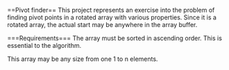 ==Pivot finder==
This project represents an exercise into the problem of finding pivot points in a rotated array with various properties.  Since it is a rotated array, the actual start may be anywhere in the array buffer.

===Requirements===
The array must be sorted in ascending order.  This is essential to the algorithm.

This array may be any size from one 1 to n elements.
